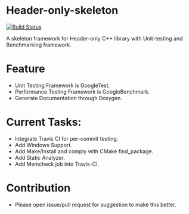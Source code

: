 # Header-only-skeleton
[![Build Status](https://travis-ci.org/As-12/Header-only-skeleton.svg?branch=master)](https://travis-ci.org/As-12/Header-only-skeleton)

 A skeleton framework for Header-only C++ library with Unit-testing and Benchmarking framework.

# Feature

- Unit Testing Framework is GoogleTest.
- Performance Testing Framework is GoogleBenchmark.
- Generate Documentation through Doxygen.

# Current Tasks:

- Integrate Travis CI for per-commit testing.
- Add Windows Support.
- Add Make/Install and comply with CMake find_package.
- Add Static Analyzer.
- Add Memcheck job into Travis-CI.

# Contribution
- Please open issue/pull request for suggestion to make this better.

